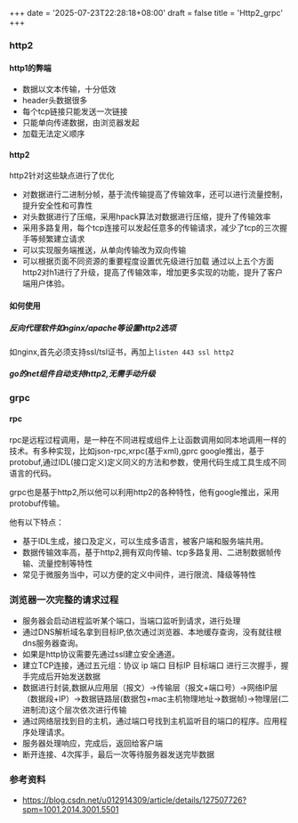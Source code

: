 +++
date = '2025-07-23T22:28:18+08:00'
draft = false
title = 'Http2_grpc'
+++
### http2
#### http1的弊端
* 数据以文本传输，十分低效
* header头数据很多
* 每个tcp链接只能发送一次链接
* 只能单向传递数据，由浏览器发起
* 加载无法定义顺序
#### http2
http2针对这些缺点进行了优化
* 对数据进行二进制分帧，基于流传输提高了传输效率，还可以进行流量控制，提升安全性和可靠性
* 对头数据进行了压缩，采用hpack算法对数据进行压缩，提升了传输效率
* 采用多路复用，每个tcp连接可以发起任意多的传输请求，减少了tcp的三次握手等频繁建立请求
* 可以实现服务端推送，从单向传输改为双向传输
* 可以根据页面不同资源的重要程度设置优先级进行加载
通过以上五个方面http2对h1进行了升级，提高了传输效率，增加更多实现的功能，提升了客户端用户体验。
#### 如何使用
##### 反向代理软件如nginx/apache等设置http2选项
如nginx,首先必须支持ssl/tsl证书，再加上`listen 443 ssl http2`
##### go的net组件自动支持http2,无需手动升级
### grpc
#### rpc
rpc是远程过程调用，是一种在不同进程或组件上让函数调用如同本地调用一样的技术。有多种实现，比如json-rpc,xrpc(基于xml),gprc
google推出，基于protobuf,通过IDL(接口定义)定义同义的方法和参数，使用代码生成工具生成不同语言的代码。

grpc也是基于http2,所以他可以利用http2的各种特性，他有google推出，采用protobuf传输。

他有以下特点：
* 基于IDL生成，接口及定义，可以生成多语言，被客户端和服务端共用。
* 数据传输效率高，基于http2,拥有双向传输、tcp多路复用、二进制数据帧传输、流量控制等特性
* 常见于微服务当中，可以方便的定义中间件，进行限流、降级等特性
### 浏览器一次完整的请求过程
* 服务器会启动进程监听某个端口，当端口监听到请求，进行处理
* 通过DNS解析域名拿到目标IP,依次通过浏览器、本地缓存查询，没有就往根dns服务器查询。
* 如果是http协议需要先通过ssl建立安全通道。
* 建立TCP连接，通过五元组：协议 ip 端口 目标IP 目标端口 进行三次握手，握手完成后开始发送数据
* 数据进行封装,数据从应用层（报文）->传输层（报文+端口号）->网络IP层（数据段+IP）->数据链路层(数据包+mac主机物理地址->数据帧)->物理层(二进制流)这个层次依次进行传输
* 通过网络层找到目的主机，通过端口号找到主机监听目的端口的程序。应用程序处理请求。
* 服务器处理响应，完成后，返回给客户端
* 断开连接、4次挥手，最后一次等待服务器发送完毕数据

### 参考资料
* https://blog.csdn.net/u012914309/article/details/127507726?spm=1001.2014.3001.5501
